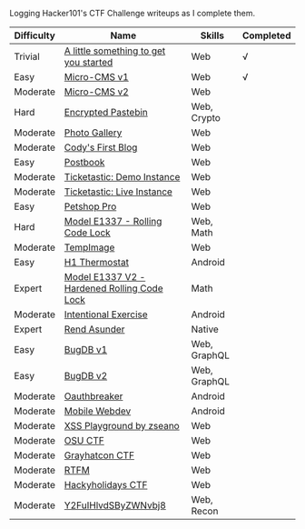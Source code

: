 Logging Hacker101's CTF Challenge writeups as I complete them. 

| Difficulty | Name                                        | Skills       | Completed |
|------------|---------------------------------------------|--------------|-----------|
| Trivial    | [A little something to get you started][1]       | Web          | √         |
| Easy       | [Micro-CMS v1][2]                                | Web          | √         |
| Moderate   | [Micro-CMS v2][3]                                | Web          |           |
| Hard       | [Encrypted Pastebin][4]                          | Web, Crypto  |           |
| Moderate   | [Photo Gallery][5]                               | Web          |           |
| Moderate   | [Cody's First Blog][6]                           | Web          |           |
| Easy       | [Postbook][7]                                    | Web          |           |
| Moderate   | [Ticketastic: Demo Instance][8]                  | Web          |           |
| Moderate   | [Ticketastic: Live Instance][9]                  | Web          |           |
| Easy       | [Petshop Pro][10]                                 | Web          |           |
| Hard       | [Model E1337 - Rolling Code Lock][11]             | Web, Math    |           |
| Moderate   | [TempImage][12]                                   | Web          |           |
| Easy       | [H1 Thermostat][13]                               | Android      |           |
| Expert     | [Model E1337 V2 - Hardened Rolling Code Lock][14] | Math         |           |
| Moderate   | [Intentional Exercise][15]                        | Android      |           |
| Expert     | [Rend Asunder][16]                                | Native       |           |
| Easy       | [BugDB v1][17]                                    | Web, GraphQL |           |
| Easy       | [BugDB v2][18]                                    | Web, GraphQL |           |
| Moderate   | [Oauthbreaker][19]                                | Android      |           |
| Moderate   | [Mobile Webdev][20]                               | Android      |           |
| Moderate   | [XSS Playground by zseano][21]                    | Web          |           |
| Moderate   | [OSU CTF][22]                                     | Web          |           |
| Moderate   | [Grayhatcon CTF][23]                              | Web          |           |
| Moderate   | [RTFM][24]                                        | Web          |           |
| Moderate   | [Hackyholidays CTF][25]                           | Web          |           |
| Moderate   | [Y2FuIHlvdSByZWNvbj8][26]                         | Web, Recon   |           |
[1]: ./a_little_something_to_get_you_started
[2]: ./micro-cms_v1
[3]: ./micro-cms_v2
[4]: ./encrypted_pastebin
[5]: ./photo_gallery
[6]: ./codys_first_blog
[7]: ./postbook
[8]: ./ticketastic_demo_instance
[9]: ./ticketastic_live_instance
[10]: ./petshop_pro
[11]: ./model_e1337-rolling_code_lock
[12]: ./tempimage
[13]: ./h1_thermostat
[14]: ./model_e1337_v2-hardened_rolling_code_lock
[15]: ./intentional_exercise
[16]: ./rend_asunder
[17]: ./bugdb_v1
[18]: ./bugdb_v2
[19]: ./oauthbreaker
[20]: ./mobile_webdev
[21]: ./xss_playground_by_zseano
[22]: ./osu_ctf
[23]: ./grayhatcon_ctf
[24]: ./hackyholidays_ctf
[25]: ./rtfm
[26]: ./Y2FuIHlvdSByZWNvbj8
